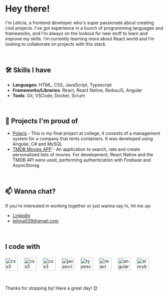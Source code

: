 # Hey there!

I'm Letícia, a frontend developer who's super passionate about creating cool projects. I've got experience in a bunch of programming languages and frameworks, and I'm always on the lookout for new stuff to learn and improve my skills. I’m currently learning more about React world and I’m looking to collaborate on projects with this stack.

&nbsp;

## 🛠️ Skills I have

- **Languages**: HTML, CSS, JavaScript, Typescript
- **Frameworks/Libraries**: React, React Native, ReduxJS, Angular
- **Tools**: Git, VSCode, Docker, Scrum

&nbsp;

## 🌟 Projects I'm proud of

- [Polaris](https://github.com/leclm/polaris) - This is my final project at college, it consists of a management system for a company that rents containers. It was developed using Angular, C# and MySQL
- [TMDB Movies APP](https://github.com/leclm/Aplicativo-tmdb-movies) - An application to search, rate and create personalized lists of movies. For development, React Native and the TMDB API were used, performing authentication with Firebase and AsyncStorag

&nbsp;

## 📫 Wanna chat?

If you're interested in working together or just wanna say hi, hit me up:

- [LinkedIn](www.linkedin.com/in/leticiachagaslima)
- lelima039@gmail.com

&nbsp;

###

<h2 align="left">I code with</h2>

###

<div align="left">
  <img src="https://cdn.jsdelivr.net/gh/devicons/devicon/icons/html5/html5-plain.svg" height="40" alt="css3 logo"  />
  <img width="12" />
  <img src="https://cdn.jsdelivr.net/gh/devicons/devicon/icons/css3/css3-plain.svg" height="40" alt="css3 logo"  />
  <img width="12" />
  <img src="https://cdn.jsdelivr.net/gh/devicons/devicon/icons/sass/sass-original.svg" height="40" alt="css3 logo"  />
  <img width="12" /> 
  <img src="https://cdn.jsdelivr.net/gh/devicons/devicon/icons/javascript/javascript-original.svg" height="40" alt="javascript logo"  />
  <img width="12" />
  <img src="https://cdn.jsdelivr.net/gh/devicons/devicon/icons/typescript/typescript-original.svg" height="40" alt="typescript logo"  />
  <img width="12" />
  <img src="https://cdn.jsdelivr.net/gh/devicons/devicon/icons/react/react-original.svg" height="40" alt="react logo"  />
  <img width="12" />
  <img src="https://cdn.jsdelivr.net/gh/devicons/devicon/icons/angularjs/angularjs-plain.svg" height="40" alt="angular logo"  />
  <img width="12" /> 
  <img src="https://cdn.jsdelivr.net/gh/devicons/devicon/icons/storybook/storybook-original.svg" height="40" alt="storybook logo"  />
  <img width="12" />
</div>

&nbsp;

Thanks for stopping by! Have a great day! 😊
